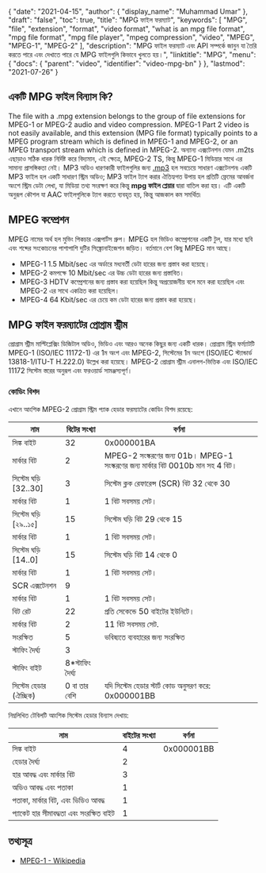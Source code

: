 {
  "date": "2021-04-15",
  "author": {
    "display_name": "Muhammad Umar"
  },
  "draft": "false",
  "toc": true,
  "title": "MPG ফাইল ফরম্যাট",
  "keywords": [
    "MPG",
    "file",
    "extension",
    "format",
    "video format",
    "what is an mpg file format",
    "mpg file format",
    "mpg file player",
    "mpeg compression",
    "video",
    "MPEG",
    "MPEG-1",
    "MPEG-2"
  ],
  "description": "MPG ফাইল ফরম্যাট এবং API সম্পর্কে জানুন যা তৈরি করতে পারে এবং দেখাতে পারে যে MPG ফাইলগুলি কিভাবে খুলতে হয়।",
  "linktitle": "MPG",
  "menu": {
    "docs": {
      "parent": "video",
      "identifier": "video-mpg-bn"
    }
  },
  "lastmod": "2021-07-26"
}

## একটি MPG ফাইল বিন্যাস কি? ##

The file with a .mpg extension belongs to the group of file extensions for MPEG-1 or MPEG-2 audio and video compression. MPEG-1 Part 2 video is not easily available, and this extension (MPG file format) typically points to a MPEG program stream which is defined in MPEG-1 and MPEG-2, or an MPEG transport stream which is defined in MPEG-2. অন্যান্য এক্সটেনশন যেমন .m2ts এছাড়াও সঠিক ধারক নির্দিষ্ট করে বিদ্যমান, এই ক্ষেত্রে, MPEG-2 TS, কিন্তু MPEG-1 মিডিয়ার সাথে এর সামান্য প্রাসঙ্গিকতা নেই। MP3 অডিও ধারণকারী ফাইলগুলির জন্য [.mp3](/audio/mp3/) হল সবচেয়ে সাধারণ এক্সটেনশন৷ একটি MP3 ফাইল হল একটি সাধারণ স্ট্রিম অডিও; MP3 ফাইল ট্যাগ করার ঐতিহ্যগত উপায় হল প্রতিটি ফ্রেমের আবর্জনা অংশে স্ট্রিম ডেটা লেখা, যা মিডিয়া তথ্য সংরক্ষণ করে কিন্তু **mpg ফাইল প্লেয়ার** দ্বারা বাতিল করা হয়। এটি একটি অনুরূপ কৌশল যা AAC ফাইলগুলিকে ট্যাগ করতে ব্যবহৃত হয়, কিন্তু আজকাল কম সমর্থিত৷

## MPEG কম্প্রেশন ##

MPEG নামের অর্থ হল মুভিং পিকচার এক্সপার্টস গ্রুপ। MPEG হল ভিডিও কম্প্রেশনের একটি টুল, যার মধ্যে ছবি এবং শব্দের সংকোচনের পাশাপাশি দুটির সিঙ্ক্রোনাইজেশন জড়িত।
বর্তমানে বেশ কিছু MPEG মান আছে।

- MPEG-1 1.5 Mbit/sec এর অর্ডারে মধ্যবর্তী ডেটা হারের জন্য প্রস্তাব করা হয়েছে।
- MPEG-2 কমপক্ষে 10 Mbit/sec এর উচ্চ ডেটা হারের জন্য প্রস্তাবিত।
- MPEG-3 HDTV কম্প্রেশনের জন্য প্রস্তাব করা হয়েছিল কিন্তু অপ্রয়োজনীয় বলে মনে করা হয়েছিল এবং MPEG-2 এর সাথে একত্রিত করা হয়েছিল।
- MPEG-4 64 Kbit/sec এর চেয়ে কম ডেটা হারের জন্য প্রস্তাব করা হয়েছে।


## MPG ফাইল ফরম্যাটের প্রোগ্রাম স্ট্রীম ##

প্রোগ্রাম স্ট্রীম মাল্টিপ্লেক্সিং ডিজিটাল অডিও, ভিডিও এবং আরও অনেক কিছুর জন্য একটি ধারক। প্রোগ্রাম স্ট্রিম ফর্ম্যাটটি MPEG-1 (ISO/IEC 11172-1) এর 1ম অংশ এবং MPEG-2, সিস্টেমের 1ম অংশে (ISO/IEC স্ট্যান্ডার্ড 13818-1/ITU-T H.222.0) উল্লেখ করা হয়েছে। MPEG-2 প্রোগ্রাম স্ট্রীম এনালগ-ভিত্তিক এবং ISO/IEC 11172 সিস্টেম স্তরের অনুরূপ এবং ফরওয়ার্ড সামঞ্জস্যপূর্ণ।

### কোডিং বিশদ ###

এখানে আংশিক MPEG-2 প্রোগ্রাম স্ট্রিম প্যাক হেডার ফরম্যাটের কোডিং বিশদ রয়েছে:

| নাম | বিটের সংখ্যা | বর্ণনা |
---|---|---|
| সিঙ্ক বাইট | 32 | 0x000001BA |
| মার্কার বিট | 2 | MPEG-2 সংস্করণের জন্য 01b। MPEG-1 সংস্করণের জন্য মার্কার বিট 0010b মান সহ 4 বিট। |
| সিস্টেম ঘড়ি [32..30] | 3 | সিস্টেম ক্লক রেফারেন্স (SCR) বিট 32 থেকে 30 |
| মার্কার বিট | 1 | 1 বিট সবসময় সেট। |
| সিস্টেম ঘড়ি [২৯..১৫] | 15 | সিস্টেম ঘড়ি বিট 29 থেকে 15 |
| মার্কার বিট | 1 | 1 বিট সবসময় সেট। |
| সিস্টেম ঘড়ি [14..0] | 15 | সিস্টেম ঘড়ি বিট 14 থেকে 0 |
| মার্কার বিট | 1 | 1 বিট সবসময় সেট। |
| SCR এক্সটেনশন | 9 | |
| মার্কার বিট | 1 | 1 বিট সবসময় সেট। |
| বিট রেট | 22 | প্রতি সেকেন্ডে 50 বাইটের ইউনিটে। |
| মার্কার বিট | 2 | 11 বিট সবসময় সেট. |
| সংরক্ষিত | 5 | ভবিষ্যতে ব্যবহারের জন্য সংরক্ষিত |
| স্টাফিং দৈর্ঘ্য | 3 | |
| স্টাফিং বাইট | 8*স্টাফিং দৈর্ঘ্য | |
| সিস্টেম হেডার (ঐচ্ছিক) | 0 বা তার বেশি | যদি সিস্টেম হেডার স্টার্ট কোড অনুসরণ করে: 0x000001BB |

নিম্নলিখিত টেবিলটি আংশিক সিস্টেম হেডার বিন্যাস দেখায়:

| নাম | বাইটের সংখ্যা | বর্ণনা |
---|---|---|
| সিঙ্ক বাইট | 4 | 0x000001BB |
| হেডার দৈর্ঘ্য | 2 | |
| হার আবদ্ধ এবং মার্কার বিট | 3 | |
| অডিও আবদ্ধ এবং পতাকা | 1 | |
| পতাকা, মার্কার বিট, এবং ভিডিও আবদ্ধ | 1 | |
| প্যাকেট হার সীমাবদ্ধতা এবং সংরক্ষিত বাইট | 1 | |


## তথ্যসূত্র ##

- [MPEG-1 - Wikipedia](https://en.wikipedia.org/wiki/MPEG-1)



